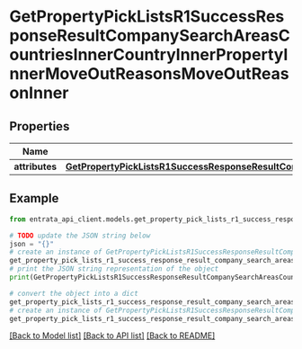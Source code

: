 # GetPropertyPickListsR1SuccessResponseResultCompanySearchAreasCountriesInnerCountryInnerPropertyInnerMoveOutReasonsMoveOutReasonInner


## Properties

Name | Type | Description | Notes
------------ | ------------- | ------------- | -------------
**attributes** | [**GetPropertyPickListsR1SuccessResponseResultCompanySearchAreasCountriesInnerCountryInnerPropertyInnerMoveOutReasonsMoveOutReasonInnerAttributes**](GetPropertyPickListsR1SuccessResponseResultCompanySearchAreasCountriesInnerCountryInnerPropertyInnerMoveOutReasonsMoveOutReasonInnerAttributes.md) |  | 

## Example

```python
from entrata_api_client.models.get_property_pick_lists_r1_success_response_result_company_search_areas_countries_inner_country_inner_property_inner_move_out_reasons_move_out_reason_inner import GetPropertyPickListsR1SuccessResponseResultCompanySearchAreasCountriesInnerCountryInnerPropertyInnerMoveOutReasonsMoveOutReasonInner

# TODO update the JSON string below
json = "{}"
# create an instance of GetPropertyPickListsR1SuccessResponseResultCompanySearchAreasCountriesInnerCountryInnerPropertyInnerMoveOutReasonsMoveOutReasonInner from a JSON string
get_property_pick_lists_r1_success_response_result_company_search_areas_countries_inner_country_inner_property_inner_move_out_reasons_move_out_reason_inner_instance = GetPropertyPickListsR1SuccessResponseResultCompanySearchAreasCountriesInnerCountryInnerPropertyInnerMoveOutReasonsMoveOutReasonInner.from_json(json)
# print the JSON string representation of the object
print(GetPropertyPickListsR1SuccessResponseResultCompanySearchAreasCountriesInnerCountryInnerPropertyInnerMoveOutReasonsMoveOutReasonInner.to_json())

# convert the object into a dict
get_property_pick_lists_r1_success_response_result_company_search_areas_countries_inner_country_inner_property_inner_move_out_reasons_move_out_reason_inner_dict = get_property_pick_lists_r1_success_response_result_company_search_areas_countries_inner_country_inner_property_inner_move_out_reasons_move_out_reason_inner_instance.to_dict()
# create an instance of GetPropertyPickListsR1SuccessResponseResultCompanySearchAreasCountriesInnerCountryInnerPropertyInnerMoveOutReasonsMoveOutReasonInner from a dict
get_property_pick_lists_r1_success_response_result_company_search_areas_countries_inner_country_inner_property_inner_move_out_reasons_move_out_reason_inner_from_dict = GetPropertyPickListsR1SuccessResponseResultCompanySearchAreasCountriesInnerCountryInnerPropertyInnerMoveOutReasonsMoveOutReasonInner.from_dict(get_property_pick_lists_r1_success_response_result_company_search_areas_countries_inner_country_inner_property_inner_move_out_reasons_move_out_reason_inner_dict)
```
[[Back to Model list]](../README.md#documentation-for-models) [[Back to API list]](../README.md#documentation-for-api-endpoints) [[Back to README]](../README.md)


